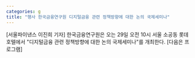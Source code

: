 ```yaml
---
categories: g
title: "행사 한국금융연구원 디지털금융 관련 정책방향에 대한 논의 국제세미나"
---
```

[서울파이낸스 이진희 기자] 한국금융연구원은 오는 29일 오전 10시 서울 소공동 롯데호텔에서 "디지털금융 관련 정책방향에 대한 논의 국제세미나"를 개최한다. [다음은 프로그램]